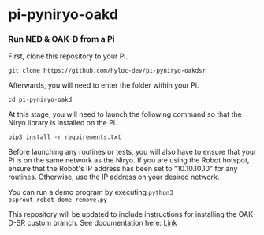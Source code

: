 # pi-pyniryo-oakd
### Run NED &amp; OAK-D from a Pi

First, clone this repository to your Pi.

`git clone https://github.com/hyloc-dev/pi-pyniryo-oakdsr`

Afterwards, you will need to enter the folder within your Pi.

`cd pi-pyniryo-oakd`

At this stage, you will need to launch the following command so that the Niryo library is installed on the Pi.

`pip3 install -r requirements.txt`

Before launching any routines or tests, you will also have to ensure that your Pi is on the same network as the Niryo. If you are using the Robot hotspot, ensure that the Robot's IP address has been set to "10.10.10.10" for any routines. Otherwise, use the IP address on your desired network.

You can run a demo program by executing `python3 bsprout_robot_dome_remove.py`

This repository will be updated to include instructions for installing the OAK-D-SR custom branch. See documentation here: [Link](https://docs.google.com/document/d/1hlznYsO-OxvtL1uhkDoJ9PkRrED_PsSP3CEVlt9JooY/edit?usp=sharing)



